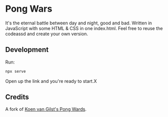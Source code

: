 # Pong Wars

It's the eternal battle between day and night, good and bad. Written in JavaScript with some HTML & CSS in one index.html. Feel free to reuse the codeassd and create your own version.

## Development

Run:

```sh
npx serve
```

Open up the link and you're ready to start.X

## Credits

A fork of [Koen van Gilst's Pong Wards](https://github.com/vnglst/pong-wars).
